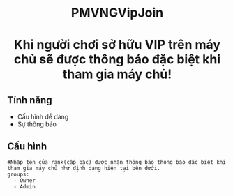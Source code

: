 <div align="center">
<h1>PMVNGVipJoin<h1>
<p>Khi người chơi sở hữu VIP trên máy chủ sẽ được thông báo đặc biệt khi tham gia máy chủ!</p>
</div>

## Tính năng
- Cấu hình dễ dàng
- Sự thông báo
  
## Cấu hình
```
#Nhập tên của rank(cấp bậc) được nhận thông báo thông báo đặc biệt khi tham gia máy chủ như định dạng hiện tại bên dưới.
groups:
  - Owner
  - Admin
```
